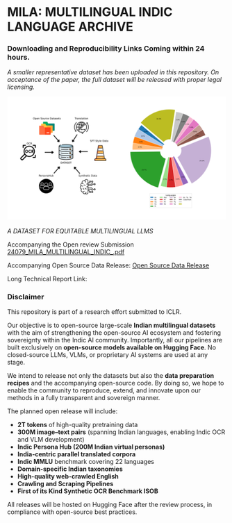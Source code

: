 # MILA: MULTILINGUAL INDIC LANGUAGE ARCHIVE

 ### Downloading and Reproducibility Links Coming within 24 hours.
 _A smaller representative dataset has been uploaded in this repository. On acceptance of the paper, the full dataset will be released with proper legal licensing._

 ![Dataset Distribution](/readme-resources/token_distribution.png)

_A DATASET FOR EQUITABLE MULTILINGUAL LLMS_

Accompanying the Open review Submission [24079_MILA_MULTILINGUAL_INDIC_.pdf](https://github.com/anonymous-submitter0104/iclr-submission/blob/8308c89a777334fbeedba203fbb400c464961c60/24079_MILA_MULTILINGUAL_INDIC_.pdf) 

Accompanying Open Source Data Release: [Open Source Data Release](https://github.com/anonymous-submitter0104/iclr-submission/tree/30e6f7b585eeb2df510abffc3256ec9613f98a50/Open%20Source%20Release)

Long Technical Report Link: 

### Disclaimer

This repository is part of a research effort submitted to ICLR. 

Our objective is to open-source large-scale **Indian multilingual datasets** with the aim of strengthening the open-source AI ecosystem and fostering sovereignty within the Indic AI community. Importantly, all our pipelines are built exclusively on **open-source models available on Hugging Face**. No closed-source LLMs, VLMs, or proprietary AI systems are used at any stage.

We intend to release not only the datasets but also the **data preparation recipes** and the accompanying open-source code. By doing so, we hope to enable the community to reproduce, extend, and innovate upon our methods in a fully transparent and sovereign manner.

The planned open release will include:

* **2T tokens** of high-quality pretraining data
* **300M image–text pairs** (spanning Indian languages, enabling Indic OCR and VLM development)
* **Indic Persona Hub (200M Indian virtual personas)**
* **India-centric parallel translated corpora**
* **Indic MMLU** benchmark covering 22 languages
* **Domain-specific Indian taxonomies**
* **High-quality web-crawled English**
* **Crawling and Scraping Pipelines**
* **First of its Kind Synthetic OCR Benchmark ISOB**

All releases will be hosted on Hugging Face after the review process, in compliance with open-source best practices.





